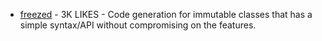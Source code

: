 - [freezed](https://pub.dev/packages/freezed) - 3K LIKES - Code generation for immutable classes that has a simple syntax/API without compromising on the features.
